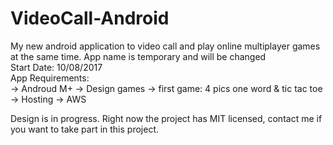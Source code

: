# VideoCall-Android
My new android application to video call and play online multiplayer games at the same time. App name is temporary and will be changed
<br>
Start Date: 10/08/2017
<br>
App Requirements:
<br>
 -> Androud M+
 -> Design games -> first game: 4 pics one word & tic tac toe
 -> Hosting -> AWS
 
 Design is in progress. Right now the project has MIT licensed, contact me if you want to take part in this project.

